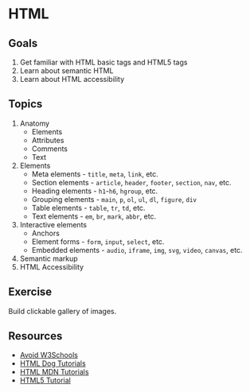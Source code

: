 # HTML

## Goals
1. Get familiar with HTML basic tags and HTML5 tags
1. Learn about semantic HTML
1. Learn about HTML accessibility

## Topics
1. Anatomy
    * Elements
    * Attributes
    * Comments
    * Text
1. Elements
    * Meta elements - `title`, `meta`, `link`, etc.
    * Section elements - `article`, `header`, `footer`, `section`, `nav`, etc.
    * Heading elements - `h1`-`h6`, `hgroup`, etc.
    * Grouping elements - `main`, `p`, `ol`, `ul`, `dl`, `figure`, `div`
    * Table elements - `table`, `tr`, `td`, etc.
    * Text elements - `em`, `br`, `mark`, `abbr`, etc.
1. Interactive elements
    * Anchors
    * Element forms - `form`, `input`, `select`, etc.
    * Embedded elements - `audio`, `iframe`, `img`, `svg`, `video`, `canvas`, etc.
1. Semantic markup
1. HTML Accessibility

## Exercise
Build clickable gallery of images.

## Resources
* [Avoid W3Schools](https://meta.stackoverflow.com/questions/280478/why-not-w3schools-com)
* [HTML Dog Tutorials](http://htmldog.com/guides/html/)
* [HTML MDN Tutorials](https://developer.mozilla.org/en-US/docs/Web/HTML)
* [HTML5 Tutorial](https://www.html-5-tutorial.com/)